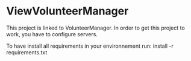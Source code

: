 # ViewVolunteerManager

This project is linked to VolunteerManager.
In order to get this project to work, you have to configure servers.

To have install all requirements in your environnement run:
install -r requirements.txt
